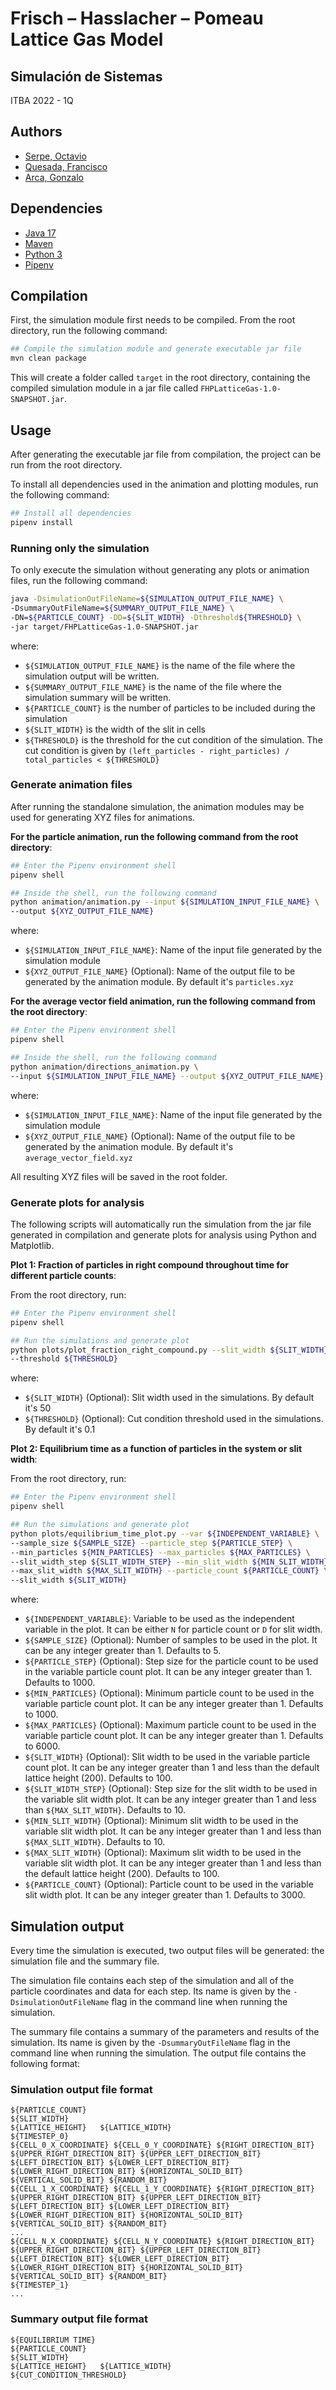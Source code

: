 # Frisch – Hasslacher – Pomeau Lattice Gas Model

## Simulación de Sistemas

ITBA 2022 - 1Q

## Authors

- [Serpe, Octavio](github.com/serpe)
- [Quesada, Francisco](github.com/fquesada00)
- [Arca, Gonzalo](github.com/gonzaloarca)

## Dependencies

- [Java 17](https://www.java.com/)
- [Maven](https://maven.apache.org/)
- [Python 3](https://www.python.org/)
- [Pipenv](https://pipenv.readthedocs.io/)

## Compilation

First, the simulation module first needs to be compiled. From the root directory, run the following command:

```bash
## Compile the simulation module and generate executable jar file
mvn clean package
```

This will create a folder called `target` in the root directory, containing the compiled simulation module in a jar file called `FHPLatticeGas-1.0-SNAPSHOT.jar`.

## Usage

After generating the executable jar file from compilation, the project can be run from the root directory.

To install all dependencies used in the animation and plotting modules, run the following command:

```bash
## Install all dependencies
pipenv install
```

### Running only the simulation

To only execute the simulation without generating any plots or animation files, run the following command:

```bash
java -DsimulationOutFileName=${SIMULATION_OUTPUT_FILE_NAME} \
-DsummaryOutFileName=${SUMMARY_OUTPUT_FILE_NAME} \
-DN=${PARTICLE_COUNT} -DD=${SLIT_WIDTH} -Dthreshold${THRESHOLD} \
-jar target/FHPLatticeGas-1.0-SNAPSHOT.jar
```

where:

- `${SIMULATION_OUTPUT_FILE_NAME}` is the name of the file where the simulation output will be written.
- `${SUMMARY_OUTPUT_FILE_NAME}` is the name of the file where the simulation summary will be written.
- `${PARTICLE_COUNT}` is the number of particles to be included during the simulation
- `${SLIT_WIDTH}` is the width of the slit in cells
- `${THRESHOLD}` is the threshold for the cut condition of the simulation. The cut condition is given by `(left_particles - right_particles) / total_particles < ${THRESHOLD}`

### Generate animation files

After running the standalone simulation, the animation modules may be used for generating XYZ files for animations.

**For the particle animation, run the following command from the root directory**:

```bash
## Enter the Pipenv environment shell
pipenv shell

## Inside the shell, run the following command
python animation/animation.py --input ${SIMULATION_INPUT_FILE_NAME} \
--output ${XYZ_OUTPUT_FILE_NAME}
```

where:

- `${SIMULATION_INPUT_FILE_NAME}`: Name of the input file generated by the simulation module
- `${XYZ_OUTPUT_FILE_NAME}` (Optional): Name of the output file to be generated by the animation module. By default it's `particles.xyz`

**For the average vector field animation, run the following command from the root directory**:

```bash
## Enter the Pipenv environment shell
pipenv shell

## Inside the shell, run the following command
python animation/directions_animation.py \
--input ${SIMULATION_INPUT_FILE_NAME} --output ${XYZ_OUTPUT_FILE_NAME}
```

where:

- `${SIMULATION_INPUT_FILE_NAME}`: Name of the input file generated by the simulation module
- `${XYZ_OUTPUT_FILE_NAME}` (Optional): Name of the output file to be generated by the animation module. By default it's `average_vector_field.xyz`

All resulting XYZ files will be saved in the root folder.

### Generate plots for analysis

The following scripts will automatically run the simulation from the jar file generated in compilation and generate plots for analysis using Python and Matplotlib.

**Plot 1: Fraction of particles in right compound throughout time for different particle counts**:

From the root directory, run:

```bash
## Enter the Pipenv environment shell
pipenv shell

## Run the simulations and generate plot
python plots/plot_fraction_right_compound.py --slit_width ${SLIT_WIDTH} \
--threshold ${THRESHOLD}
```

where:

- `${SLIT_WIDTH}` (Optional): Slit width used in the simulations. By default it's 50
- `${THRESHOLD}` (Optional): Cut condition threshold used in the simulations. By default it's 0.1

**Plot 2: Equilibrium time as a function of particles in the system or slit width**:

From the root directory, run:

```bash
## Enter the Pipenv environment shell
pipenv shell

## Run the simulations and generate plot
python plots/equilibrium_time_plot.py --var ${INDEPENDENT_VARIABLE} \
--sample_size ${SAMPLE_SIZE} --particle_step ${PARTICLE_STEP} \
--min_particles ${MIN_PARTICLES} --max_particles ${MAX_PARTICLES} \
--slit_width_step ${SLIT_WIDTH_STEP} --min_slit_width ${MIN_SLIT_WIDTH} \
--max_slit_width ${MAX_SLIT_WIDTH} --particle_count ${PARTICLE_COUNT} \
--slit_width ${SLIT_WIDTH}
```

where:

- `${INDEPENDENT_VARIABLE}`: Variable to be used as the independent variable in the plot. It can be either `N` for particle count or `D` for slit width.
- `${SAMPLE_SIZE}` (Optional): Number of samples to be used in the plot. It can be any integer greater than 1. Defaults to 5.
- `${PARTICLE_STEP}` (Optional): Step size for the particle count to be used in the variable particle count plot. It can be any integer greater than 1. Defaults to 1000.
- `${MIN_PARTICLES}` (Optional): Minimum particle count to be used in the variable particle count plot. It can be any integer greater than 1. Defaults to 1000.
- `${MAX_PARTICLES}` (Optional): Maximum particle count to be used in the variable particle count plot. It can be any integer greater than 1. Defaults to 6000.
- `${SLIT_WIDTH}` (Optional): Slit width to be used in the variable particle count plot. It can be any integer greater than 1 and less than the default lattice height (200). Defaults to 100.
- `${SLIT_WIDTH_STEP}` (Optional): Step size for the slit width to be used in the variable slit width plot. It can be any integer greater than 1 and less than `${MAX_SLIT_WIDTH}`. Defaults to 10.
- `${MIN_SLIT_WIDTH}` (Optional): Minimum slit width to be used in the variable slit width plot. It can be any integer greater than 1 and less than `${MAX_SLIT_WIDTH}`. Defaults to 10.
- `${MAX_SLIT_WIDTH}` (Optional): Maximum slit width to be used in the variable slit width plot. It can be any integer greater than 1 and less than the default lattice height (200). Defaults to 100.
- `${PARTICLE_COUNT}` (Optional): Particle count to be used in the variable slit width plot. It can be any integer greater than 1. Defaults to 3000.

## Simulation output

Every time the simulation is executed, two output files will be generated: the simulation file and the summary file.

The simulation file contains each step of the simulation and all of the particle coordinates and data for each step. Its name is given by the `-DsimulationOutFileName` flag in the command line when running the simulation.

The summary file contains a summary of the parameters and results of the simulation. Its name is given by the `-DsummaryOutFileName` flag in the command line when running the simulation. The output file contains the following format:

### Simulation output file format

```
${PARTICLE_COUNT}
${SLIT_WIDTH}
${LATTICE_HEIGHT}   ${LATTICE_WIDTH}
${TIMESTEP_0}
${CELL_0_X_COORDINATE} ${CELL_0_Y_COORDINATE} ${RIGHT_DIRECTION_BIT} ${UPPER_RIGHT_DIRECTION_BIT} ${UPPER_LEFT_DIRECTION_BIT} ${LEFT_DIRECTION_BIT} ${LOWER_LEFT_DIRECTION_BIT} ${LOWER_RIGHT_DIRECTION_BIT} ${HORIZONTAL_SOLID_BIT} ${VERTICAL_SOLID_BIT} ${RANDOM_BIT}
${CELL_1_X_COORDINATE} ${CELL_1_Y_COORDINATE} ${RIGHT_DIRECTION_BIT} ${UPPER_RIGHT_DIRECTION_BIT} ${UPPER_LEFT_DIRECTION_BIT} ${LEFT_DIRECTION_BIT} ${LOWER_LEFT_DIRECTION_BIT} ${LOWER_RIGHT_DIRECTION_BIT} ${HORIZONTAL_SOLID_BIT} ${VERTICAL_SOLID_BIT} ${RANDOM_BIT}
...
${CELL_N_X_COORDINATE} ${CELL_N_Y_COORDINATE} ${RIGHT_DIRECTION_BIT} ${UPPER_RIGHT_DIRECTION_BIT} ${UPPER_LEFT_DIRECTION_BIT} ${LEFT_DIRECTION_BIT} ${LOWER_LEFT_DIRECTION_BIT} ${LOWER_RIGHT_DIRECTION_BIT} ${HORIZONTAL_SOLID_BIT} ${VERTICAL_SOLID_BIT} ${RANDOM_BIT}
${TIMESTEP_1}
...
```

### Summary output file format

```
${EQUILIBRIUM TIME}
${PARTICLE_COUNT}
${SLIT_WIDTH}
${LATTICE_HEIGHT}   ${LATTICE_WIDTH}
${CUT_CONDITION_THRESHOLD}
```
